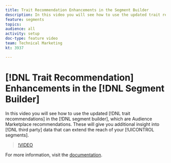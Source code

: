 ```yaml
---
title: Trait Recommendation Enhancements in the Segment Builder
description: In this video you will see how to use the updated trait recommendations in the segment builder, which are Audience Marketplace recommendations. These will give you additional insight into 3rd party data that can extend the reach of your segments.
feature: segments
topics: 
audience: all
activity: setup
doc-type: feature video
team: Technical Marketing
kt: 3937

---
```


# [!DNL Trait Recommendation] Enhancements in the [!DNL Segment Builder]

In this video you will see how to use the updated [!DNL trait recommendations] in the [!DNL segment builder], which are Audience Marketplace recommendations. These will give you additional insight into [!DNL third party] data that can extend the reach of your [!UICONTROL segments].

>[!VIDEO](https://video.tv.adobe.com/v/29363/?quality=12)

For more information, visit the [documentation](https://docs.adobe.com/help/en/audience-manager/user-guide/features/segments/trait-recommendations.html).
